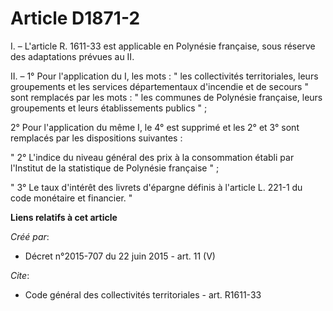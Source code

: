 # Article D1871-2

I. – L'article R. 1611-33 est applicable en Polynésie française, sous réserve des adaptations prévues au II.

II. – 1° Pour l'application du I, les mots : " les collectivités territoriales, leurs groupements et les services
départementaux d'incendie et de secours " sont remplacés par les mots : " les communes de Polynésie française, leurs
groupements et leurs établissements publics " ;

2° Pour l'application du même I, le 4° est supprimé et les 2° et 3° sont remplacés par les dispositions suivantes :

" 2° L'indice du niveau général des prix à la consommation établi par l'Institut de la statistique de Polynésie française " ;

" 3° Le taux d'intérêt des livrets d'épargne définis à l'article L. 221-1 du code monétaire et financier. "

**Liens relatifs à cet article**

_Créé par_:

  - Décret n°2015-707 du 22 juin 2015 - art. 11 (V)

_Cite_:

  - Code général des collectivités territoriales - art. R1611-33
